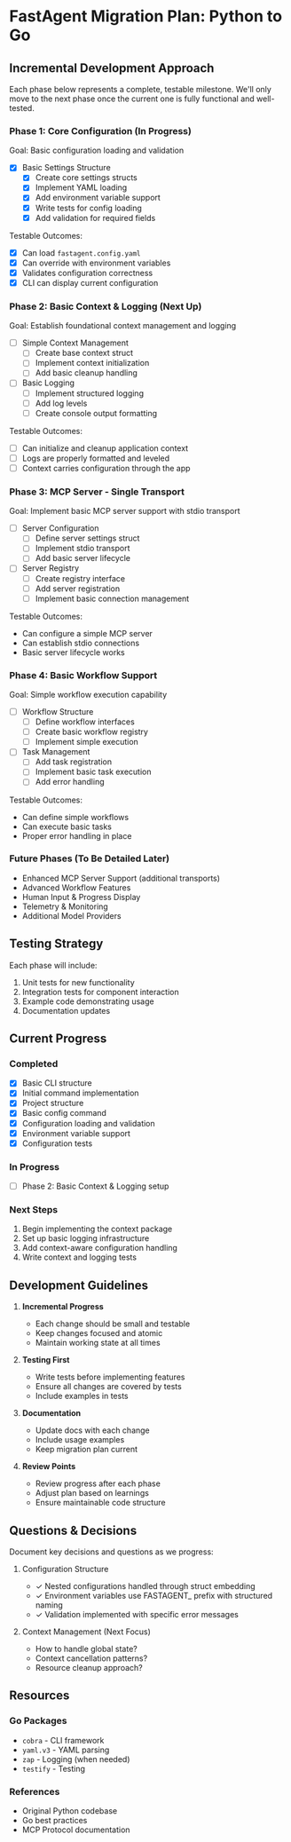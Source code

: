 # FastAgent Migration Plan: Python to Go

## Incremental Development Approach

Each phase below represents a complete, testable milestone. We'll only move to the next phase once the current one is fully functional and well-tested.

### Phase 1: Core Configuration (In Progress)
Goal: Basic configuration loading and validation

- [x] Basic Settings Structure
  - [x] Create core settings structs
  - [x] Implement YAML loading
  - [x] Add environment variable support
  - [x] Write tests for config loading
  - [x] Add validation for required fields
  
Testable Outcomes:
- [x] Can load `fastagent.config.yaml`
- [x] Can override with environment variables
- [x] Validates configuration correctness
- [x] CLI can display current configuration

### Phase 2: Basic Context & Logging (Next Up)
Goal: Establish foundational context management and logging

- [ ] Simple Context Management
  - [ ] Create base context struct
  - [ ] Implement context initialization
  - [ ] Add basic cleanup handling
  
- [ ] Basic Logging
  - [ ] Implement structured logging
  - [ ] Add log levels
  - [ ] Create console output formatting
  
Testable Outcomes:
- [ ] Can initialize and cleanup application context
- [ ] Logs are properly formatted and leveled
- [ ] Context carries configuration through the app

### Phase 3: MCP Server - Single Transport
Goal: Implement basic MCP server support with stdio transport

- [ ] Server Configuration
  - [ ] Define server settings struct
  - [ ] Implement stdio transport
  - [ ] Add basic server lifecycle

- [ ] Server Registry
  - [ ] Create registry interface
  - [ ] Add server registration
  - [ ] Implement basic connection management

Testable Outcomes:
- Can configure a simple MCP server
- Can establish stdio connections
- Basic server lifecycle works

### Phase 4: Basic Workflow Support
Goal: Simple workflow execution capability

- [ ] Workflow Structure
  - [ ] Define workflow interfaces
  - [ ] Create basic workflow registry
  - [ ] Implement simple execution

- [ ] Task Management
  - [ ] Add task registration
  - [ ] Implement basic task execution
  - [ ] Add error handling

Testable Outcomes:
- Can define simple workflows
- Can execute basic tasks
- Proper error handling in place

### Future Phases (To Be Detailed Later)
- Enhanced MCP Server Support (additional transports)
- Advanced Workflow Features
- Human Input & Progress Display
- Telemetry & Monitoring
- Additional Model Providers

## Testing Strategy

Each phase will include:
1. Unit tests for new functionality
2. Integration tests for component interaction
3. Example code demonstrating usage
4. Documentation updates

## Current Progress

### Completed
- [x] Basic CLI structure
- [x] Initial command implementation
- [x] Project structure
- [x] Basic config command
- [x] Configuration loading and validation
- [x] Environment variable support
- [x] Configuration tests

### In Progress
- [ ] Phase 2: Basic Context & Logging setup

### Next Steps
1. Begin implementing the context package
2. Set up basic logging infrastructure
3. Add context-aware configuration handling
4. Write context and logging tests

## Development Guidelines

1. **Incremental Progress**
   - Each change should be small and testable
   - Keep changes focused and atomic
   - Maintain working state at all times

2. **Testing First**
   - Write tests before implementing features
   - Ensure all changes are covered by tests
   - Include examples in tests

3. **Documentation**
   - Update docs with each change
   - Include usage examples
   - Keep migration plan current

4. **Review Points**
   - Review progress after each phase
   - Adjust plan based on learnings
   - Ensure maintainable code structure

## Questions & Decisions

Document key decisions and questions as we progress:

1. Configuration Structure
   - ✓ Nested configurations handled through struct embedding
   - ✓ Environment variables use FASTAGENT_ prefix with structured naming
   - ✓ Validation implemented with specific error messages

2. Context Management (Next Focus)
   - How to handle global state?
   - Context cancellation patterns?
   - Resource cleanup approach?

## Resources

### Go Packages
- `cobra` - CLI framework
- `yaml.v3` - YAML parsing
- `zap` - Logging (when needed)
- `testify` - Testing

### References
- Original Python codebase
- Go best practices
- MCP Protocol documentation 